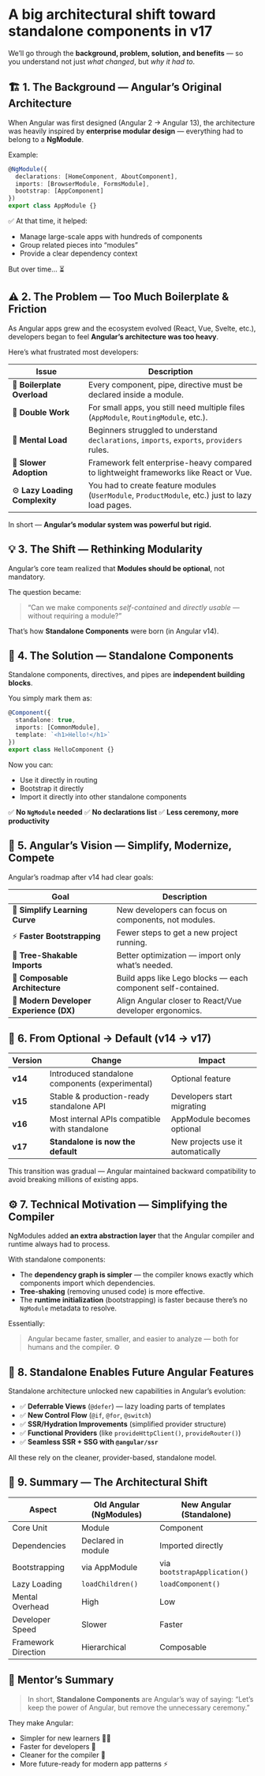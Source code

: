# A big architectural shift toward standalone components  in v17

We’ll go through the **background, problem, solution, and benefits** — so you understand not just *what changed*, but *why it had to*.


## 🏗️ 1. The Background — Angular’s Original Architecture

When Angular was first designed (Angular 2 → Angular 13), the architecture was heavily inspired by **enterprise modular design** — everything had to belong to a **NgModule**.

Example:

```ts
@NgModule({
  declarations: [HomeComponent, AboutComponent],
  imports: [BrowserModule, FormsModule],
  bootstrap: [AppComponent]
})
export class AppModule {}
```

✅ At that time, it helped:

* Manage large-scale apps with hundreds of components
* Group related pieces into “modules”
* Provide a clear dependency context

But over time... ⏳



## ⚠️ 2. The Problem — Too Much Boilerplate & Friction

As Angular apps grew and the ecosystem evolved (React, Vue, Svelte, etc.), developers began to feel **Angular’s architecture was too heavy**.

Here’s what frustrated most developers:

| Issue                          | Description                                                                                      |
| ------------------------------ | ------------------------------------------------------------------------------------------------ |
| 🧱 **Boilerplate Overload**    | Every component, pipe, directive must be declared inside a module.                               |
| 🔄 **Double Work**             | For small apps, you still need multiple files (`AppModule`, `RoutingModule`, etc.).              |
| 🧭 **Mental Load**             | Beginners struggled to understand `declarations`, `imports`, `exports`, `providers` rules.       |
| 🐢 **Slower Adoption**         | Framework felt enterprise-heavy compared to lightweight frameworks like React or Vue.            |
| ⚙️ **Lazy Loading Complexity** | You had to create feature modules (`UserModule`, `ProductModule`, etc.) just to lazy load pages. |

In short — **Angular’s modular system was powerful but rigid.**


## 💡 3. The Shift — Rethinking Modularity

Angular’s core team realized that **Modules should be optional**, not mandatory.

The question became:

> “Can we make components *self-contained* and *directly usable* — without requiring a module?”

That’s how **Standalone Components** were born (in Angular v14).


## 🚀 4. The Solution — Standalone Components

Standalone components, directives, and pipes are **independent building blocks**.

You simply mark them as:

```ts
@Component({
  standalone: true,
  imports: [CommonModule],
  template: `<h1>Hello!</h1>`
})
export class HelloComponent {}
```

Now you can:

* Use it directly in routing
* Bootstrap it directly
* Import it directly into other standalone components

✅ **No `NgModule` needed**
✅ **No declarations list**
✅ **Less ceremony, more productivity**


## 🧬 5. Angular’s Vision — Simplify, Modernize, Compete

Angular’s roadmap after v14 had clear goals:

| Goal                                    | Description                                                  |
| --------------------------------------- | ------------------------------------------------------------ |
| 🧠 **Simplify Learning Curve**          | New developers can focus on components, not modules.         |
| ⚡ **Faster Bootstrapping**              | Fewer steps to get a new project running.                    |
| 🔁 **Tree-Shakable Imports**            | Better optimization — import only what’s needed.             |
| 🧩 **Composable Architecture**          | Build apps like Lego blocks — each component self-contained. |
| 🚀 **Modern Developer Experience (DX)** | Align Angular closer to React/Vue developer ergonomics.      |


## 🧰 6. From Optional → Default (v14 → v17)

| Version | Change                                          | Impact                            |
| ------- | ----------------------------------------------- | --------------------------------- |
| **v14** | Introduced standalone components (experimental) | Optional feature                  |
| **v15** | Stable & production-ready standalone API        | Developers start migrating        |
| **v16** | Most internal APIs compatible with standalone   | AppModule becomes optional        |
| **v17** | **Standalone is now the default**               | New projects use it automatically |

This transition was gradual — Angular maintained backward compatibility to avoid breaking millions of existing apps.


## ⚙️ 7. Technical Motivation — Simplifying the Compiler

NgModules added **an extra abstraction layer** that the Angular compiler and runtime always had to process.

With standalone components:

* The **dependency graph is simpler** — the compiler knows exactly which components import which dependencies.
* **Tree-shaking** (removing unused code) is more effective.
* The **runtime initialization** (bootstrapping) is faster because there’s no `NgModule` metadata to resolve.

Essentially:

> Angular became faster, smaller, and easier to analyze — both for humans and the compiler. ⚙️


## 🧩 8. Standalone Enables Future Angular Features

Standalone architecture unlocked new capabilities in Angular’s evolution:

* ✅ **Deferrable Views** (`@defer`) — lazy loading parts of templates
* ✅ **New Control Flow** (`@if`, `@for`, `@switch`)
* ✅ **SSR/Hydration Improvements** (simplified provider structure)
* ✅ **Functional Providers** (like `provideHttpClient()`, `provideRouter()`)
* ✅ **Seamless SSR + SSG with `@angular/ssr`**

All these rely on the cleaner, provider-based, standalone model.


## 🧭 9. Summary — The Architectural Shift

| Aspect              | Old Angular (NgModules) | New Angular (Standalone)     |
| ------------------- | ----------------------- | ---------------------------- |
| Core Unit           | Module                  | Component                    |
| Dependencies        | Declared in module      | Imported directly            |
| Bootstrapping       | via AppModule           | via `bootstrapApplication()` |
| Lazy Loading        | `loadChildren()`        | `loadComponent()`            |
| Mental Overhead     | High                    | Low                          |
| Developer Speed     | Slower                  | Faster                       |
| Framework Direction | Hierarchical            | Composable                   |

 
## 🧠 Mentor’s Summary

> In short, **Standalone Components** are Angular’s way of saying:
> “Let’s keep the power of Angular, but remove the unnecessary ceremony.”

They make Angular:

* Simpler for new learners 👩‍🎓
* Faster for developers 🚀
* Cleaner for the compiler 🧩
* More future-ready for modern app patterns ⚡